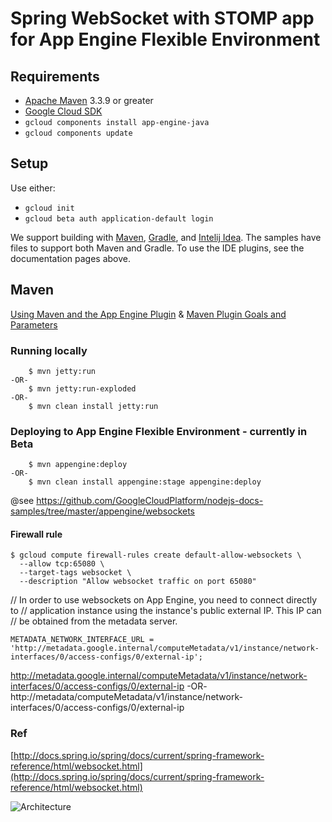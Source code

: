 # Spring WebSocket with STOMP app for App Engine Flexible Environment

## Requirements
* [Apache Maven](http://maven.apache.org) 3.3.9 or greater
* [Google Cloud SDK](https://cloud.google.com/sdk/)
* `gcloud components install app-engine-java`
* `gcloud components update`

## Setup

Use either:

* `gcloud init`
* `gcloud beta auth application-default login`

We support building with [Maven](http://maven.apache.org/), [Gradle](https://gradle.org), and [Intelij Idea](https://cloud.google.com/tools/intellij/docs/).
The samples have files to support both Maven and Gradle.  To use the IDE plugins, see the documentation pages above.

## Maven
[Using Maven and the App Engine Plugin](https://cloud.google.com/appengine/docs/flexible/java/using-maven)
& [Maven Plugin Goals and Parameters](https://cloud.google.com/appengine/docs/flexible/java/maven-reference)

### Running locally
```
    $ mvn jetty:run
-OR-
    $ mvn jetty:run-exploded
-OR-
	$ mvn clean install jetty:run    
```  
### Deploying to App Engine Flexible Environment - currently in Beta
```
    $ mvn appengine:deploy
-OR-
	$ mvn clean install appengine:stage appengine:deploy    
```

@see https://github.com/GoogleCloudPlatform/nodejs-docs-samples/tree/master/appengine/websockets

#### Firewall rule
```
$ gcloud compute firewall-rules create default-allow-websockets \
  --allow tcp:65080 \
  --target-tags websocket \
  --description "Allow websocket traffic on port 65080"
```

// In order to use websockets on App Engine, you need to connect directly to
// application instance using the instance's public external IP. This IP can
// be obtained from the metadata server.
```
METADATA_NETWORK_INTERFACE_URL = 'http://metadata.google.internal/computeMetadata/v1/instance/network-interfaces/0/access-configs/0/external-ip';
```

http://metadata.google.internal/computeMetadata/v1/instance/network-interfaces/0/access-configs/0/external-ip
-OR-
http://metadata/computeMetadata/v1/instance/network-interfaces/0/access-configs/0/external-ip

### Ref
[http://docs.spring.io/spring/docs/current/spring-framework-reference/html/websocket.html](http://docs.spring.io/spring/docs/current/spring-framework-reference/html/websocket.html)


![Architecture](https://cloud.google.com/images/articles/real-time-gaming-with-node-js-websocket-on-gcp/client-server.png)
